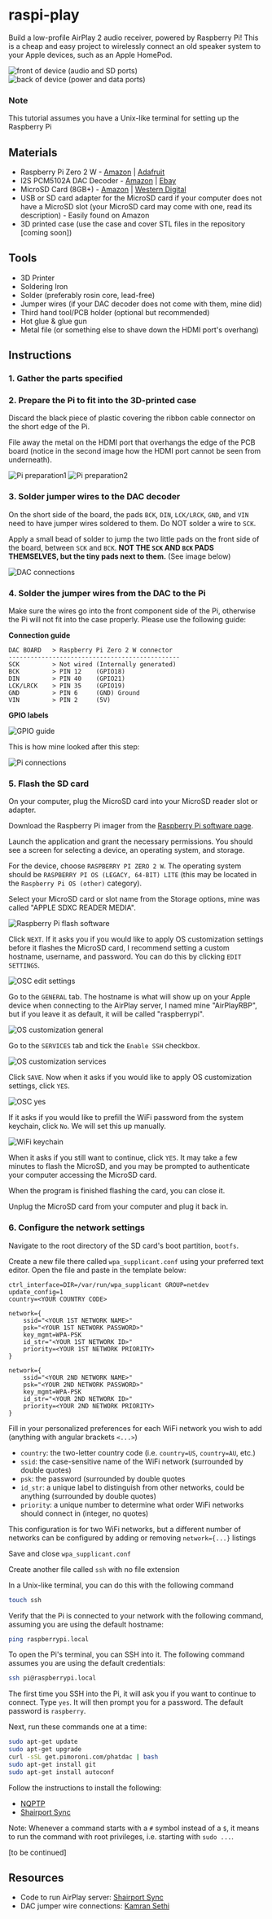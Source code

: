 # raspi-play
Build a low-profile AirPlay 2 audio receiver, powered by Raspberry Pi! This is a cheap and easy project to wirelessly connect an old speaker system to your Apple devices, such as an Apple HomePod.

![front of device (audio and SD ports)](./images/IMG_8580.jpeg?raw=true)
![back of device (power and data ports)](./images/IMG_8579.jpeg?raw=true)

### Note
This tutorial assumes you have a Unix-like terminal for setting up the Raspberry Pi

## Materials
- Raspberry Pi Zero 2 W - [Amazon](https://a.co/d/fDa0be4) | [Adafruit](https://www.adafruit.com/product/5291)
- I2S PCM5102A DAC Decoder - [Amazon](https://a.co/d/4PBEBoA) | [Ebay](https://www.ebay.com/sch/i.html?_from=R40&_trksid=p4432023.m570.l1313&_nkw=QCCAN+Interface+I2S+PCM5102A+DAC+Decoder+GY-PCM5102+I2S+Player+Module+pHAT+Format+Board+Digital+PCM5102+Audio+Board+for+Raspberry+Pi&_sacat=0)
- MicroSD Card (8GB+) - [Amazon](https://a.co/d/fdQJwdG) | [Western Digital](www.westerndigital.com/products/memory-cards/sandisk-ultra-uhs-i-microsd)
- USB or SD card adapter for the MicroSD card if your computer does not have a MicroSD slot (your MicroSD card may come with one, read its description) - Easily found on Amazon
- 3D printed case (use the case and cover STL files in the repository [coming soon])

## Tools
- 3D Printer
- Soldering Iron
- Solder (preferably rosin core, lead-free)
- Jumper wires (if your DAC decoder does not come with them, mine did)
- Third hand tool/PCB holder (optional but recommended)
- Hot glue & glue gun
- Metal file (or something else to shave down the HDMI port's overhang)

## Instructions

### 1. Gather the parts specified

### 2. Prepare the Pi to fit into the 3D-printed case

Discard the black piece of plastic covering the ribbon cable connector on the short edge of the Pi.

File away the metal on the HDMI port that overhangs the edge of the PCB board (notice in the second image how the HDMI port cannot be seen from underneath).

![Pi preparation1](./images/IMG_8657.jpeg?raw=true)
![Pi preparation2](./images/IMG_8658.jpeg?raw=true)

### 3. Solder jumper wires to the DAC decoder

On the short side of the board, the pads `BCK`, `DIN`, `LCK/LRCK`, `GND`, and `VIN` need to have jumper wires soldered to them. Do NOT solder a wire to `SCK`.

Apply a small bead of solder to jump the two little pads on the front side of the board, between `SCK` and `BCK`. **NOT THE `SCK` AND `BCK` PADS THEMSELVES, but the tiny pads next to them.** (See image below)

![DAC connections](./images/IMG_8656.jpeg?raw=true)

### 4. Solder the jumper wires from the DAC to the Pi

Make sure the wires go into the front component side of the Pi, otherwise the Pi will not fit into the case properly. Please use the following guide:

**Connection guide**
```
DAC BOARD   > Raspberry Pi Zero 2 W connector
-----------------------------------------------
SCK         > Not wired (Internally generated)
BCK         > PIN 12    (GPIO18)
DIN         > PIN 40    (GPIO21)
LCK/LRCK    > PIN 35    (GPIO19)
GND         > PIN 6     (GND) Ground
VIN         > PIN 2     (5V)
```
**GPIO labels**

![GPIO guide](./images/IMG_8659.jpeg?raw=true)

This is how mine looked after this step:

![Pi connections](./images/IMG_8662.jpeg?raw=true)

### 5. Flash the SD card

On your computer, plug the MicroSD card into your MicroSD reader slot or adapter.

Download the Raspberry Pi imager from the [Raspberry Pi software page](https://www.raspberrypi.com/software/).

Launch the application and grant the necessary permissions. You should see a screen for selecting a device, an operating system, and storage.

For the device, choose `RASPBERRY PI ZERO 2 W`. The operating system should be `RASPBERRY PI OS (LEGACY, 64-BIT) LITE` (this may be located in the `Raspberry Pi OS (other)` category).

Select your MicroSD card or slot name from the Storage options, mine was called "APPLE SDXC READER MEDIA".

![Raspberry Pi flash software](./images/IMG_8674.png?raw=true)

Click `NEXT`. If it asks you if you would like to apply OS customization settings before it flashes the MicroSD card, I recommend setting a custom hostname, username, and password. You can do this by clicking `EDIT SETTINGS`.

![OSC edit settings](./images/IMG_8675.png?raw=true)

Go to the `GENERAL` tab. The hostname is what will show up on your Apple device when connecting to the AirPlay server, I named mine "AirPlayRBP", but if you leave it as default, it will be called "raspberrypi".

![OS customization general](./images/IMG_8676.png?raw=true)

Go to the `SERVICES` tab and tick the `Enable SSH` checkbox.

![OS customization services](./images/IMG_8677.png?raw=true)

Click `SAVE`. Now when it asks if you would like to apply OS customization settings, click `YES`.

![OSC yes](./images/IMG_8678.png?raw=true)

If it asks if you would like to prefill the WiFi password from the system keychain, click `No`. We will set this up manually.

![WiFi keychain](./images/IMG_8679.png?raw=true)

When it asks if you still want to continue, click `YES`. It may take a few minutes to flash the MicroSD, and you may be prompted to authenticate your computer accessing the MicroSD card.

When the program is finished flashing the card, you can close it.

Unplug the MicroSD card from your computer and plug it back in.

### 6. Configure the network settings

Navigate to the root directory of the SD card's boot partition, `bootfs`.

Create a new file there called `wpa_supplicant.conf` using your preferred text editor. Open the file and paste in the template below:

```
ctrl_interface=DIR=/var/run/wpa_supplicant GROUP=netdev
update_config=1
country=<YOUR COUNTRY CODE>

network={
    ssid="<YOUR 1ST NETWORK NAME>"
    psk="<YOUR 1ST NETWORK PASSWORD>"
    key_mgmt=WPA-PSK
    id_str="<YOUR 1ST NETWORK ID>"
    priority=<YOUR 1ST NETWORK PRIORITY>
}

network={
    ssid="<YOUR 2ND NETWORK NAME>"
    psk="<YOUR 2ND NETWORK PASSWORD>"
    key_mgmt=WPA-PSK
    id_str="<YOUR 2ND NETWORK ID>"
    priority=<YOUR 2ND NETWORK PRIORITY>
}
```

Fill in your personalized preferences for each WiFi network you wish to add (anything with angular brackets `<...>`)

- `country`: the two-letter country code (i.e. `country=US`, `country=AU`, etc.)
- `ssid`: the case-sensitive name of the WiFi network (surrounded by double quotes)
- `psk`: the password (surrounded by double quotes
- `id_str`: a unique label to distinguish from other networks, could be anything (surrounded by double quotes)
- `priority`: a unique number to determine what order WiFi networks should connect in (integer, no quotes)

This configuration is for two WiFi networks, but a different number of networks can be configured by adding or removing `network={...}` listings

Save and close `wpa_supplicant.conf`

Create another file called `ssh` with no file extension

In a Unix-like terminal, you can do this with the following command

```sh
touch ssh
```


Verify that the Pi is connected to your network with the following command, assuming you are using the default hostname:
```sh
ping raspberrypi.local
```
To open the Pi's terminal, you can SSH into it. The following command assumes you are using the default credentials:
```sh
ssh pi@raspberrypi.local
```
The first time you SSH into the Pi, it will ask you if you want to continue to connect. Type `yes`. It will then prompt you for a password. The default password is `raspberry`.

Next, run these commands one at a time:
```sh
sudo apt-get update
sudo apt-get upgrade
curl -sSL get.pimoroni.com/phatdac | bash
sudo apt-get install git
sudo apt-get install autoconf
```

Follow the instructions to install the following:
- [NQPTP](https://github.com/mikebrady/nqptp)
- [Shairport Sync](https://github.com/mikebrady/shairport-sync/blob/master/BUILD.md)

Note: Whenever a command starts with a `#` symbol instead of a `$`, it means to run the command with root privileges, i.e. starting with `sudo ...`.

[to be continued]

## Resources
- Code to run AirPlay server: [Shairport Sync](https://github.com/mikebrady/shairport-sync)
- DAC jumper wire connections: [Kamran Sethi](https://raspberrypi.stackexchange.com/a/76264)

